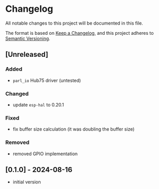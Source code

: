 # Changelog

All notable changes to this project will be documented in this file.

The format is based on [Keep a Changelog](https://keepachangelog.com/en/1.0.0/),
and this project adheres to [Semantic Versioning](https://semver.org/spec/v2.0.0.html).

## [Unreleased]

### Added

- `parl_io` Hub75 driver (untested)

### Changed

- update `esp-hal` to 0.20.1

### Fixed

- fix buffer size calculation (it was doubling the buffer size)

### Removed

- removed GPIO implementation

## [0.1.0] - 2024-08-16

- initial version
